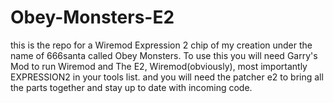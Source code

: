 # Obey-Monsters-E2
this is the repo for a Wiremod Expression 2 chip of my creation under the name of 666santa called Obey Monsters.
To use this you will need Garry's Mod to run Wiremod and The E2, Wiremod(obviously), most importantly EXPRESSION2 in your tools list. and you will need the patcher e2 to bring all the parts together and stay up to date with incoming code.
